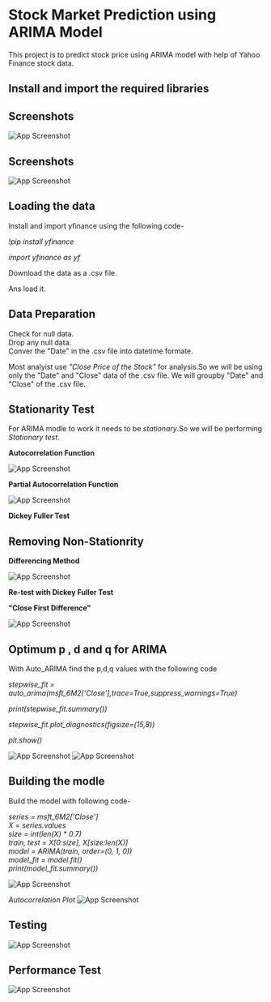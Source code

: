 # Stock Market Prediction using ARIMA Model
This project is to predict stock price using ARIMA model with help of Yahoo Finance stock data.


## Install and import the required libraries


## Screenshots

![App Screenshot](https://via.placeholder.com/468x300?text=App+Screenshot+Here)

## Screenshots

![App Screenshot](https://via.placeholder.com/468x300?text=App+Screenshot+Here)

## Loading the data
Install and import yfinance using the following code-  

*!pip install yfinance*  

*import yfinance as yf*  

Download the data as a .csv file.

Ans load it.

## Data Preparation

Check for null data.  
Drop any null data.  
Conver the "Date" in the .csv file into datetime formate.  

Most analyist use *"Close Price of the Stock"* for analysis.So we will be using only the "Date" and "Close" data of the .csv file.
We will groupby "Date" and "Close" of the .csv file.

## Stationarity Test

For ARIMA modle to work it needs to be *stationary*.So we will be performing *Stationary test*.

**Autocorrelation Function**



![App Screenshot](https://via.placeholder.com/468x300?text=App+Screenshot+Here)



**Partial Autocorrelation Function**

![App Screenshot](https://via.placeholder.com/468x300?text=App+Screenshot+Here)

**Dickey Fuller Test**




## Removing Non-Stationrity 
**Differencing Method**  



![App Screenshot](https://via.placeholder.com/468x300?text=App+Screenshot+Here)

**Re-test with Dickey Fuller Test**

**"Close First Difference"**  


![App Screenshot](https://via.placeholder.com/468x300?text=App+Screenshot+Here)


## Optimum p , d and q for ARIMA   

With Auto_ARIMA find the p,d,q values with the following code  

*stepwise_fit = auto_arima(msft_6M2['Close'],trace=True,suppress_warnings=True)*  

*print(stepwise_fit.summary())*  

*stepwise_fit.plot_diagnostics(figsize=(15,8))*  

*plt.show()*

![App Screenshot](https://via.placeholder.com/468x300?text=App+Screenshot+Here)
![App Screenshot](https://via.placeholder.com/468x300?text=App+Screenshot+Here)
## Building the modle

Build the model with following code-  

*series = msft_6M2['Close']*  
*X = series.values*  
*size = int(len(X) * 0.7)*  
*train, test = X[0:size], X[size:len(X)]*   
*model = ARIMA(train, order=(0, 1, 0))*  
*model_fit = model.fit()*  
*print(model_fit.summary())*

![App Screenshot](https://via.placeholder.com/468x300?text=App+Screenshot+Here)

*Autocorrelation Plot*
![App Screenshot](https://via.placeholder.com/468x300?text=App+Screenshot+Here)

## Testing

![App Screenshot](https://via.placeholder.com/468x300?text=App+Screenshot+Here)

## Performance Test

![App Screenshot](https://via.placeholder.com/468x300?text=App+Screenshot+Here)
